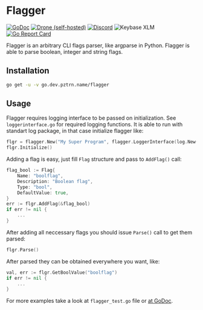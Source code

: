 # Flagger

[![GoDoc](https://godoc.org/go.dev.pztrn.name/flagger?status.svg)](https://godoc.org/go.dev.pztrn.name/flagger) [![Drone (self-hosted)](https://img.shields.io/drone/build/libraries/flagger?server=https%3A%2F%2Fci.dev.pztrn.name)](https://ci.dev.pztrn.name/libraries/flagger/) [![Discord](https://img.shields.io/discord/632359730089689128)](https://discord.gg/qHN6KsD) ![Keybase XLM](https://img.shields.io/keybase/xlm/pztrn) [![Go Report Card](https://goreportcard.com/badge/go.dev.pztrn.name/flagger)](https://goreportcard.com/report/go.dev.pztrn.name/flagger)

Flagger is an arbitrary CLI flags parser, like argparse in Python.
Flagger is able to parse boolean, integer and string flags.

## Installation

```bash
go get -u -v go.dev.pztrn.name/flagger
```

## Usage

Flagger requires logging interface to be passed on initialization.
See ``loggerinterface.go`` for required logging functions.
It is able to run with standart log package, in that case
initialize flagger like:

```go
flgr = flagger.New("My Super Program", flagger.LoggerInterface(log.New(os.Stdout, "testing logger: ", log.Lshortfile)))
flgr.Initialize()
```

Adding a flag is easy, just fill ``Flag`` structure and pass to ``AddFlag()`` call:

```go
flag_bool := Flag{
    Name: "boolflag",
    Description: "Boolean flag",
    Type: "bool",
    DefaultValue: true,
}
err := flgr.AddFlag(&flag_bool)
if err != nil {
    ...
}
```

After adding all neccessary flags you should issue ``Parse()`` call to get
them parsed:

```go
flgr.Parse()
```

After parsed they can be obtained everywhere you want, like:

```go
val, err := flgr.GetBoolValue("boolflag")
if err != nil {
    ...
}
```

For more examples take a look at ``flagger_test.go`` file or [at GoDoc](https://godoc.org/go.dev.pztrn.name/flagger).
